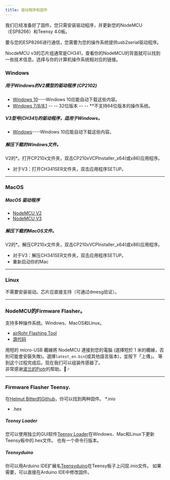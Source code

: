 ```yaml
---
title: 驱动程序和固件
---
```


我们已经准备好了固件。您只需安装驱动程序，并更新您的NodeMCU（ESP8266）和Teensy 4.0板。

要与您的ESP8266进行通信，您需要为您的操作系统提供usb2serial驱动程序。

NocdeMCU v3的芯片组通常是CH341，查看你的NodeMCU的背面就可以找到一些技术信息。选择与你的计算机操作系统相对应的链接。

### Windows

##### 用于Windows的V2模型的驱动程序 (CP2102)
* [Windows 10](https://www.silabs.com/documents/public/software/CP210x_Universal_Windows_Driver.zip)----Windows 10应能自动下载这些内容。
* [Windows 7/8/8.1](https://www.silabs.com/documents/public/software/CP210x_Windows_Drivers.zip) -- -- 32位版本 -- -- **不支持64位版本的操作系统。

##### V3型号(CH341)的驱动程序，适用于Windows。
* [Windows](http://www.wch.cn/downloads/file/5.html)----Windows 10应能自动下载这些内容。

##### 解压下载的Windows文件。
V2的*。打开CP210x文件夹，双击CP210xVCPInstaller_x64(或x86)应用程序。
* 对于V3：打开CH341SER文件夹，双击应用程序SETUP。

---

### MacOS

##### MacOS 驱动程序
* [NodeMCU V2](https://www.silabs.com/documents/public/software/Mac_OSX_VCP_Driver.zip)
* [NodeMCU V3](http://www.wch.cn/downloads/file/178.html)

##### 解压下载的MacOS文件。
V2的*。解压CP210x文件夹，双击CP210xVCPInstaller_x64(或x86)应用程序。
* 对于V3：解压CH341SER文件夹，双击应用程序SETUP。
* 重新启动你的Mac

---

### Linux
不需要安装驱动。芯片应直接支持（可通过dmesg验证）。

---
### NodeMCU的Firmware Flasher。
支持多种操作系统。Windows、MacOS和Linux。

* [airRohr Flashing Tool](http://firmware.sensor.community/airrohr/flashing-tool/)
* [源代码](https://github.com/opendata-stuttgart/airrohr-firmware-flasher)

用短的 micro-USB 纜線將 NodeMCU 連接到您的電腦 (選擇短於 1 米的纜線，否則可能會安裝失敗)。選擇`latest_en.bin`(或其他語言版本)，並按下「上傳」。
等到这个过程完成后。现在我们可以组装传感器了。
<br>
非常感谢[波兰的Piotr](https://dropbox.inf.re)的帮助。🙋♂️

---
### Firmware Flasher Teensy.
在[Helmut Bitter的Github](https://github.comhbitterDNMStreemasterFirmware)，你可以找到两种固件。
*.inio
* .hex

##### Teensy Loader
您可以使用独立的GUI软件[Teensy Loader](https://www.pjrc.comteensyloader.html)在Windows、Mac和Linux下更新Teensy板中的.hex文件。
也有一个命令行版本。

##### Teensyduino
你可以用Arduino IDE扩展名[Teensyduino](https://www.pjrc.comteensyteensyduino.html)在Teensy板子上闪现.inio文件。
如果需要，可以直接在Arduino IDE中修改固件。
